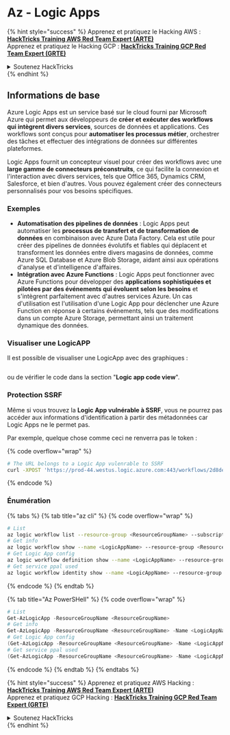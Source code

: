 # Az - Logic Apps

{% hint style="success" %}
Apprenez et pratiquez le Hacking AWS :<img src="/.gitbook/assets/image.png" alt="" data-size="line">[**HackTricks Training AWS Red Team Expert (ARTE)**](https://training.hacktricks.xyz/courses/arte)<img src="/.gitbook/assets/image.png" alt="" data-size="line">\
Apprenez et pratiquez le Hacking GCP : <img src="/.gitbook/assets/image (2).png" alt="" data-size="line">[**HackTricks Training GCP Red Team Expert (GRTE)**<img src="/.gitbook/assets/image (2).png" alt="" data-size="line">](https://training.hacktricks.xyz/courses/grte)

<details>

<summary>Soutenez HackTricks</summary>

* Consultez les [**plans d'abonnement**](https://github.com/sponsors/carlospolop) !
* **Rejoignez le** 💬 [**groupe Discord**](https://discord.gg/hRep4RUj7f) ou le [**groupe Telegram**](https://t.me/peass) ou **suivez-nous** sur **Twitter** 🐦 [**@hacktricks\_live**](https://twitter.com/hacktricks\_live)**.**
* **Partagez des astuces de hacking en soumettant des PRs aux dépôts GitHub de** [**HackTricks**](https://github.com/carlospolop/hacktricks) et [**HackTricks Cloud**](https://github.com/carlospolop/hacktricks-cloud).

</details>
{% endhint %}

## Informations de base

Azure Logic Apps est un service basé sur le cloud fourni par Microsoft Azure qui permet aux développeurs de **créer et exécuter des workflows qui intègrent divers services**, sources de données et applications. Ces workflows sont conçus pour **automatiser les processus métier**, orchestrer des tâches et effectuer des intégrations de données sur différentes plateformes.

Logic Apps fournit un concepteur visuel pour créer des workflows avec une **large gamme de connecteurs préconstruits**, ce qui facilite la connexion et l'interaction avec divers services, tels que Office 365, Dynamics CRM, Salesforce, et bien d'autres. Vous pouvez également créer des connecteurs personnalisés pour vos besoins spécifiques.

### Exemples

* **Automatisation des pipelines de données** : Logic Apps peut automatiser les **processus de transfert et de transformation de données** en combinaison avec Azure Data Factory. Cela est utile pour créer des pipelines de données évolutifs et fiables qui déplacent et transforment les données entre divers magasins de données, comme Azure SQL Database et Azure Blob Storage, aidant ainsi aux opérations d'analyse et d'intelligence d'affaires.
* **Intégration avec Azure Functions** : Logic Apps peut fonctionner avec Azure Functions pour développer des **applications sophistiquées et pilotées par des événements qui évoluent selon les besoins** et s'intègrent parfaitement avec d'autres services Azure. Un cas d'utilisation est l'utilisation d'une Logic App pour déclencher une Azure Function en réponse à certains événements, tels que des modifications dans un compte Azure Storage, permettant ainsi un traitement dynamique des données.

### Visualiser une LogicAPP

Il est possible de visualiser une LogicApp avec des graphiques :

<figure><img src="../../../.gitbook/assets/image (197).png" alt=""><figcaption></figcaption></figure>

ou de vérifier le code dans la section "**Logic app code view**".

### Protection SSRF

Même si vous trouvez la **Logic App vulnérable à SSRF**, vous ne pourrez pas accéder aux informations d'identification à partir des métadonnées car Logic Apps ne le permet pas.

Par exemple, quelque chose comme ceci ne renverra pas le token :

{% code overflow="wrap" %}
```bash
# The URL belongs to a Logic App vulenrable to SSRF
curl -XPOST 'https://prod-44.westus.logic.azure.com:443/workflows/2d8de4be6e974123adf0b98159966644/triggers/manual/paths/invoke?api-version=2016-10-01&sp=%2Ftriggers%2Fmanual%2Frun&sv=1.0&sig=_8_oqqsCXc0u2c7hNjtSZmT0uM4Xi3hktw6Uze0O34s' -d '{"url": "http://169.254.169.254/metadata/identity/oauth2/token?api-version=2018-02-01&resource=https://management.azure.com/"}' -H "Content-type: application/json" -v
```
{% endcode %}

### Énumération

{% tabs %}
{% tab title="az cli" %}
{% code overflow="wrap" %}
```bash
# List
az logic workflow list --resource-group <ResourceGroupName> --subscription <SubscriptionID> --output table
# Get info
az logic workflow show --name <LogicAppName> --resource-group <ResourceGroupName> --subscription <SubscriptionID>
# Get Logic App config
az logic workflow definition show --name <LogicAppName> --resource-group <ResourceGroupName> --subscription <SubscriptionID>
# Get service ppal used
az logic workflow identity show --name <LogicAppName> --resource-group <ResourceGroupName> --subscription <SubscriptionID>
```
{% endcode %}
{% endtab %}

{% tab title="Az PowerSHell" %}
{% code overflow="wrap" %}
```powershell
# List
Get-AzLogicApp -ResourceGroupName <ResourceGroupName>
# Get info
Get-AzLogicApp -ResourceGroupName <ResourceGroupName> -Name <LogicAppName>
# Get Logic App config
(Get-AzLogicApp -ResourceGroupName <ResourceGroupName> -Name <LogicAppName>).Definition | ConvertTo-Json
# Get service ppal used
(Get-AzLogicApp -ResourceGroupName <ResourceGroupName> -Name <LogicAppName>).Identity
```
{% endcode %}
{% endtab %}
{% endtabs %}

{% hint style="success" %}
Apprenez et pratiquez AWS Hacking :<img src="/.gitbook/assets/image.png" alt="" data-size="line">[**HackTricks Training AWS Red Team Expert (ARTE)**](https://training.hacktricks.xyz/courses/arte)<img src="/.gitbook/assets/image.png" alt="" data-size="line">\
Apprenez et pratiquez GCP Hacking : <img src="/.gitbook/assets/image (2).png" alt="" data-size="line">[**HackTricks Training GCP Red Team Expert (GRTE)**<img src="/.gitbook/assets/image (2).png" alt="" data-size="line">](https://training.hacktricks.xyz/courses/grte)

<details>

<summary>Soutenez HackTricks</summary>

* Consultez les [**plans d'abonnement**](https://github.com/sponsors/carlospolop) !
* **Rejoignez le** 💬 [**groupe Discord**](https://discord.gg/hRep4RUj7f) ou le [**groupe telegram**](https://t.me/peass) ou **suivez-nous** sur **Twitter** 🐦 [**@hacktricks\_live**](https://twitter.com/hacktricks\_live)**.**
* **Partagez des astuces de hacking en soumettant des PRs aux dépôts github** [**HackTricks**](https://github.com/carlospolop/hacktricks) et [**HackTricks Cloud**](https://github.com/carlospolop/hacktricks-cloud).

</details>
{% endhint %}
